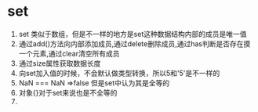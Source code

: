 # set
1. set 类似于数组，但是不一样的地方是set这种数据结构内部的成员是唯一值
2. 通过add()方法向内部添加成员,通过delete删除成员,通过has判断是否存在摸一个元素,通过clear清空所有成员
3. 通过size属性获取数据长度
4. 向set加入值的时候，不会默认做类型转换，所以5和'5'是不一样的
5. NaN === NaN =>false 但是set中认为其是全等的
6. 对象{}对于set来说也是不全等的
7. 